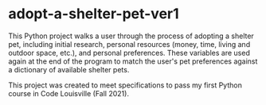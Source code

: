 # adopt-a-shelter-pet-ver1
This Python project walks a user through the process of adopting a shelter pet, including initial research, personal resources (money, time, living and outdoor space, etc.), and personal preferences. These variables are used again at the end of the program to match the user's pet preferences against a dictionary of available shelter pets. 

This project was created to meet specifications to pass my first Python course in Code Louisville (Fall 2021).
